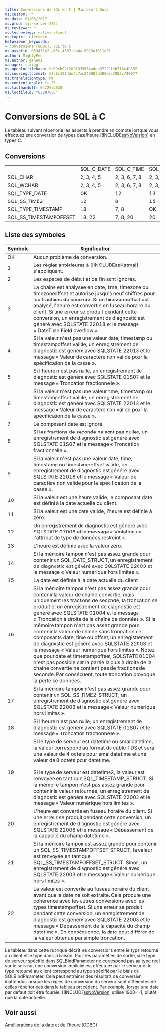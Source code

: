 ```yaml
---
title: Conversions de SQL en C | Microsoft Docs
ms.custom: ''
ms.date: 03/06/2017
ms.prod: sql-server-2014
ms.reviewer: ''
ms.technology: native-client
ms.topic: reference
helpviewer_keywords:
- conversions [ODBC], SQL to C
ms.assetid: 059431e2-a65c-4587-ba4a-9929a1611e96
author: MightyPen
ms.author: genemi
manager: craigg
ms.openlocfilehash: bd19cb92f2d2f333954adeb97229feb718c4b592
ms.sourcegitcommit: 6fd8c1914de4c7ac24900fe388ecc7883c740077
ms.translationtype: MT
ms.contentlocale: fr-FR
ms.lasthandoff: 04/26/2020
ms.locfileid: "63207037"
---
```

# <a name="conversions-from-sql-to-c"></a>Conversions de SQL à C
  Le tableau suivant répertorie les aspects à prendre en compte lorsque vous effectuez une conversion de types date/heure [!INCLUDE[ssNoVersion](../../includes/ssnoversion-md.md)] en types C.  
  
## <a name="conversions"></a>Conversions  
  
||||||||||  
|-|-|-|-|-|-|-|-|-|  
||SQL_C_DATE|SQL_C_TIME|SQL_C_TIMESTAMP|SQL_C_SS_TIME2|SQL_C_SS_TIMESTAMPOFFSET|SQL_C_BINARY|SQL_C_CHAR|SQL_C_WCHAR|  
|SQL_CHAR|2, 3, 4, 5|2, 3, 6, 7, 8|2, 3, 9, 10, 11|2, 3, 6, 7|2, 3, 9, 10, 11|1|1|1|  
|SQL_WCHAR|2, 3, 4, 5|2, 3, 6, 7, 8|2, 3, 9, 10, 11|2, 3, 6, 7|2, 3, 9, 10, 11|1|1|1|  
|SQL_TYPE_DATE|OK|12|13|12|13, 23|14|16|16|  
|SQL_SS_TIME2|12|8|15|OK|10, 23|17|16|16|  
|SQL_TYPE_TIMESTAMP|18|7, 8|OK|7|23|19|16|16|  
|SQL_SS_TIMESTAMPOFFSET|18, 22|7, 8, 20|20|7, 20|OK|21|16|16|  
  
## <a name="key-to-symbols"></a>Liste des symboles  
  
|Symbole|Signification|  
|------------|-------------|  
|OK|Aucun problème de conversion.|  
|1|Les règles antérieures à [!INCLUDE[ssKatmai](../../includes/sskatmai-md.md)] s'appliquent.|  
|2|Les espaces de début et de fin sont ignorés.|  
|3|La chaîne est analysée en date, time, timezone ou timezoneoffset et autorise jusqu'à neuf chiffres pour les fractions de seconde. Si un timezoneoffset est analysé, l'heure est convertie en fuseau horaire du client. Si une erreur se produit pendant cette conversion, un enregistrement de diagnostic est généré avec SQLSTATE 22018 et le message « DateTime Field overflow ».|  
|4|Si la valeur n'est pas une valeur date, timestamp ou timestampoffset valide, un enregistrement de diagnostic est généré avec SQLSTATE 22018 et le message « Valeur de caractère non valide pour la spécification de la casse ».|  
|5|Si l'heure n'est pas nulle, un enregistrement de diagnostic est généré avec SQLSTATE 01S07 et le message « Troncation fractionnelle ».|  
|6|Si la valeur n'est pas une valeur time, timestamp ou timestampoffset valide, un enregistrement de diagnostic est généré avec SQLSTATE 22018 et le message « Valeur de caractère non valide pour la spécification de la casse ».|  
|7|Le composant date est ignoré.|  
|8|Si les fractions de seconde ne sont pas nulles, un enregistrement de diagnostic est généré avec SQLSTATE 01S07 et le message « Troncation fractionnelle ».|  
|9|Si la valeur n'est pas une valeur date, time, timestamp ou timestampoffset valide, un enregistrement de diagnostic est généré avec SQLSTATE 22018 et le message « Valeur de caractère non valide pour la spécification de la casse ».|  
|10|Si la valeur est une heure valide, le composant date est défini à la date actuelle du client.|  
|11|Si la valeur est une date valide, l'heure est définie à zéro.|  
|12|Un enregistrement de diagnostic est généré avec SQLSTATE 07006 et le message « Violation de l'attribut de type de données restreint ».|  
|13|L'heure est définie avec la valeur zéro.|  
|14|Si la mémoire tampon n'est pas assez grande pour contenir un SQL_DATE_STRUCT, un enregistrement de diagnostic est généré avec SQLSTATE 22003 et le message « Valeur numérique hors limites ».|  
|15|La date est définie à la date actuelle du client.|  
|16|Si la mémoire tampon n'est pas assez grande pour contenir la valeur de chaîne convertie, mais uniquement les fractions de seconde, la troncation se produit et un enregistrement de diagnostic est généré avec SQLSTATE 01004 et le message « Troncation à droite de la chaîne de données ». Si la mémoire tampon n'est pas assez grande pour contenir la valeur de chaîne sans troncation de composants date, time ou offset, un enregistrement de diagnostic est généré avec SQLSTATE 22003 et le message « Valeur numérique hors limites ». Notez que pour date et timestampoffset, SQLSTATE 01004 n'est pas possible car la partie la plus à droite de la chaîne convertie ne contient pas de fractions de seconde. Par conséquent, toute troncation provoque la perte de données.|  
|17|Si la mémoire tampon n'est pas assez grande pour contenir un SQL_SS_TIME2_STRUCT, un enregistrement de diagnostic est généré avec SQLSTATE 22003 et le message « Valeur numérique hors limites ».|  
|18|Si l'heure n'est pas nulle, un enregistrement de diagnostic est généré avec SQLSTATE 01S07 et le message « Troncation fractionnelle ».|  
|19|Si le type de serveur est datetime ou smalldatetime, la valeur correspond au format de câble TDS et sera une valeur de 4 octets pour smalldatetime et une valeur de 8 octets pour datetime.<br /><br /> Si le type de serveur est datetime2, la valeur est renvoyée en tant que SQL_TIMESTAMP_STRUCT. Si la mémoire tampon n'est pas assez grande pour contenir la valeur retournée, un enregistrement de diagnostic est généré avec SQLSTATE 22003 et le message « Valeur numérique hors limites ».|  
|20|L'heure est convertie en fuseau horaire du client. Si une erreur se produit pendant cette conversion, un enregistrement de diagnostic est généré avec SQLSTATE 22008 et le message « Dépassement de la capacité du champ datetime ».|  
|21|Si la mémoire tampon est assez grande pour contenir un SQL_SS_TIMESTAMPOFFSET_STRUCT, la valeur est renvoyée en tant que SQL_SS_TIMESTAMPOFFSET_STRUCT. Sinon, un enregistrement de diagnostic est généré avec SQLSTATE 22003 et le message « Valeur numérique hors limites ».|  
|22|La valeur est convertie au fuseau horaire du client avant que la date ne soit extraite. Cela procure une cohérence avec les autres conversions avec les types timestampoffset. Si une erreur se produit pendant cette conversion, un enregistrement de diagnostic est généré avec SQLSTATE 22008 et le message « Dépassement de la capacité du champ datetime ». En conséquence, la date peut différer de la valeur obtenue par simple troncation.|  
  
 Le tableau dans cette rubrique décrit les conversions entre le type retourné au client et le type dans la liaison. Pour les paramètres de sortie, si le type de serveur spécifié dans SQLBindParameter ne correspond pas au type réel sur le serveur, une conversion implicite est effectuée par le serveur et le type retourné au client correspond au type spécifié par le biais de SQLBindParameter. Cela peut entraîner des résultats de conversion inattendus lorsque les règles de conversion du serveur sont différentes de celles répertoriées dans le tableau précédent. Par exemple, lorsqu'une date par défaut doit être fournie, [!INCLUDE[ssNoVersion](../../includes/ssnoversion-md.md)] utilise 1900-1-1, plutôt que la date actuelle.  
  
## <a name="see-also"></a>Voir aussi  
 [Améliorations de la date et de l’heure &#40;ODBC&#41;](date-and-time-improvements-odbc.md)  
  
  
